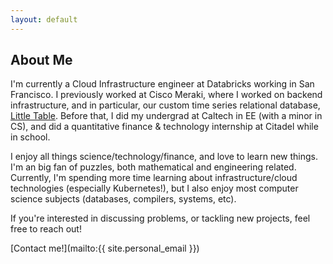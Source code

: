 ```yaml
---
layout: default
---
```


## About Me

I'm currently a Cloud Infrastructure engineer at Databricks working in San Francisco.
I previously worked at Cisco Meraki, where I worked on backend infrastructure, and in particular,
our custom time series relational database, [Little Table](https://dl.acm.org/citation.cfm?id=3056102).
Before that, I did my undergrad at Caltech in EE (with a minor in CS),
and did a quantitative finance & technology internship at Citadel while in school.

I enjoy all things science/technology/finance, and love to learn new things. I'm an big fan
of puzzles, both mathematical and engineering related. Currently, I'm spending more time
learning about infrastructure/cloud technologies (especially Kubernetes!), but I also enjoy most computer science
subjects (databases, compilers, systems, etc).

If you're interested in discussing problems, or tackling new projects, feel free to reach out!

[Contact me!](mailto:{{ site.personal_email }})
